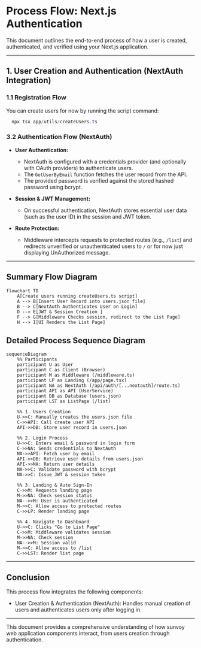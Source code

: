 # Process Flow: Next.js Authentication

This document outlines the end-to-end process of how a user is created, authenticated, and verified using your Next.js application.

---
## 1. User Creation and Authentication (NextAuth Integration)

### 1.1 Registration Flow
  You can create users for now by running the script command:
  
  ```powershell
    npx tsx app/utils/createUsers.ts
  ```

### 3.2 Authentication Flow (NextAuth)

- **User Authentication:**  
  - NextAuth is configured with a credentials provider (and optionally with OAuth providers) to authenticate users.
  - The `GetUserByEmail` function fetches the user record from the API.
  - The provided password is verified against the stored hashed password using bcrypt.
    
- **Session & JWT Management:**  
  - On successful authentication, NextAuth stores essential user data (such as the user ID) in the session and JWT token.
  
- **Route Protection:**  
  - Middleware intercepts requests to protected routes (e.g., `/list`) and redirects unverified or unauthenticated users to `/` or for now just displaying UnAuthorized message.

---

## Summary Flow Diagram

```mermaid
flowchart TD
    A[Create users running createUsers.ts script]
    A --> B[Insert User Record into users.json file]
    B --> C[NextAuth Authenticates User on Login]
    D --> E[JWT & Session Creation ]
    F --> G[Middleware Checks session, redirect to the List Page]
    H --> I[UI Renders the List Page]

```
## Detailed Process Sequence Diagram
```mermaid
sequenceDiagram
    %% Participants
    participant U as User
    participant C as Client (Browser)
    participant M as Middleware (/middleware.ts)
    participant LP as Landing (/app/page.tsx)
    participant NA as NextAuth (/api/auth/[...nextauth]/route.ts)
    participant API as API (UserService)
    participant DB as Database (users.json)
    participant LST as ListPage (/list)

    %% 1. Users Creation
    U->>C: Manually creates the users.json file
    C->>API: Call create user API
    API->>DB: Store user record in users.json
    
    %% 2. Login Process
    U->>C: Enters email & password in login form
    C->>NA: Sends credentials to NextAuth
    NA->>API: Fetch user by email
    API->>DB: Retrieve user details from users.json
    API->>NA: Return user details
    NA->>C: Validate password with bcrypt
    NA->>C: Issue JWT & session token

    %% 3. Landing & Auto Sign‑In
    C->>M: Requests landing page
    M->>NA: Check session status
    NA-->>M: User is authenticated
    M->>C: Allow access to protected routes
    C->>LP: Render landing page

    %% 4. Navigate to Dashboard
    U->>C: Clicks "Go to List Page"
    C->>M: Middleware validates session
    M->>NA: Check session
    NA-->>M: Session valid
    M->>C: Allow access to /list
    C->>LST: Render list page

```
---
## Conclusion

This process flow integrates the following components:

- User Creation & Authentication (NextAuth):
Handles manual creation of users and authenticates users only after logging in.

---

This document provides a comprehensive understanding of how sunvoy web application components interact, from users creation through authentication. 
